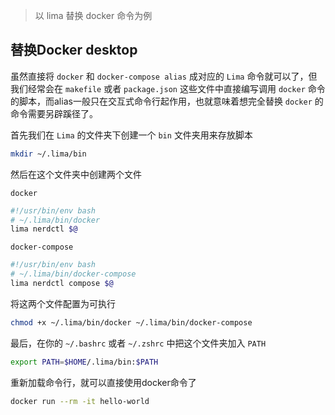 > 以 lima 替换 docker 命令为例

## 替换Docker desktop

虽然直接将 `docker` 和 `docker-compose alias` 成对应的 `Lima` 命令就可以了，但我们经常会在 `makefile` 或者 `package.json` 这些文件中直接编写调用 `docker` 命令的脚本，而alias一般只在交互式命令行起作用，也就意味着想完全替换 `docker` 的命令需要另辟蹊径了。

首先我们在 `Lima` 的文件夹下创建一个 `bin` 文件夹用来存放脚本

```bash
mkdir ~/.lima/bin
```

然后在这个文件夹中创建两个文件

`docker`

```bash
#!/usr/bin/env bash
# ~/.lima/bin/docker
lima nerdctl $@
```

`docker-compose`

```bash
#!/usr/bin/env bash
# ~/.lima/bin/docker-compose
lima nerdctl compose $@
```

将这两个文件配置为可执行

```bash
chmod +x ~/.lima/bin/docker ~/.lima/bin/docker-compose
```

最后，在你的 `~/.bashrc` 或者 `~/.zshrc` 中把这个文件夹加入 `PATH`

```bash
export PATH=$HOME/.lima/bin:$PATH
```

重新加载命令行，就可以直接使用docker命令了

```bash
docker run --rm -it hello-world
```
